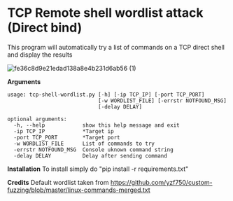 # TCP Remote shell wordlist attack (Direct bind)

This program will automatically try a list of commands on a TCP direct shell and display the results

![fe36c8d9e21edad138a8e4b231d6ab56 (1)](https://user-images.githubusercontent.com/92279236/139542496-2c49a72c-000f-4043-a9ac-37accdd950d9.gif)

**Arguments**
```
usage: tcp-shell-wordlist.py [-h] [-ip TCP_IP] [-port TCP_PORT]
                             [-w WORDLIST_FILE] [-errstr NOTFOUND_MSG]
                             [-delay DELAY]

optional arguments:
  -h, --help            show this help message and exit
  -ip TCP_IP            *Target ip
  -port TCP_PORT        *Target port
  -w WORDLIST_FILE      List of commands to try
  -errstr NOTFOUND_MSG  Console uknown command string
  -delay DELAY          Delay after sending command
```

**Installation**
To install simply do "pip install -r requirements.txt"

**Credits**
Default wordlist taken from https://github.com/yzf750/custom-fuzzing/blob/master/linux-commands-merged.txt

